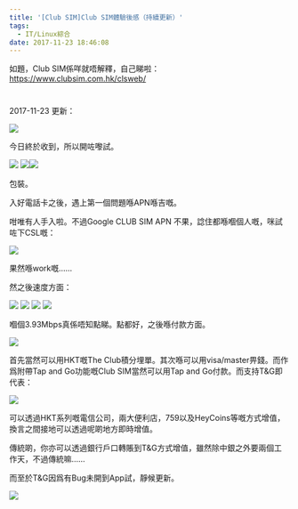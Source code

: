 ```yaml
---
title: '[Club SIM]Club SIM體驗後感（持續更新）'
tags:
  - IT/Linux綜合
date: 2017-11-23 18:46:08
---
```


如題，Club SIM係咩就唔解釋，自己睇啦：https://www.clubsim.com.hk/clsweb/

#

2017-11-23 更新：

[![](https://lenchan139.org/blog/wp-content/uploads/2017/11/photo_2017-11-23_17-58-00-300x169.jpg)](https://lenchan139.org/blog/wp-content/uploads/2017/11/photo_2017-11-23_17-58-00.jpg)

今日終於收到，所以開咗嚟試。

[![](https://lenchan139.org/blog/wp-content/uploads/2017/11/photo_2017-11-23_17-59-37-169x300.jpg)](https://lenchan139.org/blog/wp-content/uploads/2017/11/photo_2017-11-23_17-59-37.jpg) [![](https://lenchan139.org/blog/wp-content/uploads/2017/11/photo_2017-11-23_17-59-28-300x169.jpg)](https://lenchan139.org/blog/wp-content/uploads/2017/11/photo_2017-11-23_17-59-28.jpg)[![](https://lenchan139.org/blog/wp-content/uploads/2017/11/photo_2017-11-23_17-59-40-169x300.jpg)](https://lenchan139.org/blog/wp-content/uploads/2017/11/photo_2017-11-23_17-59-40.jpg)

包裝。

入好電話卡之後，遇上第一個問題喺APN喺吉嘅。

咁唯有人手入啦。不過Google CLUB SIM APN 不果，諗住都喺嗰個人嘅，咪試咗下CSL嘅：

[![](https://lenchan139.org/blog/wp-content/uploads/2017/11/Screen-Shot-2017-11-23-at-18.02.16--300x162.png)](https://lenchan139.org/blog/wp-content/uploads/2017/11/Screen-Shot-2017-11-23-at-18.02.16-.png)

果然喺work嘅……

然之後速度方面：

[![](https://lenchan139.org/blog/wp-content/uploads/2017/11/photo_2017-11-23_18-09-05-169x300.jpg)](https://lenchan139.org/blog/wp-content/uploads/2017/11/photo_2017-11-23_18-09-05.jpg) [![](https://lenchan139.org/blog/wp-content/uploads/2017/11/photo_2017-11-23_18-08-53-169x300.jpg)](https://lenchan139.org/blog/wp-content/uploads/2017/11/photo_2017-11-23_18-08-53.jpg) [![](https://lenchan139.org/blog/wp-content/uploads/2017/11/photo_2017-11-23_18-08-50-169x300.jpg)](https://lenchan139.org/blog/wp-content/uploads/2017/11/photo_2017-11-23_18-08-50.jpg) [![](https://lenchan139.org/blog/wp-content/uploads/2017/11/photo_2017-11-23_18-08-48-169x300.jpg)](https://lenchan139.org/blog/wp-content/uploads/2017/11/photo_2017-11-23_18-08-48.jpg)

嗰個3.93Mbps真係唔知點睇。點都好，之後喺付款方面。

[![](https://lenchan139.org/blog/wp-content/uploads/2017/11/Screen-Shot-2017-11-23-at-18.13.02--300x188.png)](https://lenchan139.org/blog/wp-content/uploads/2017/11/Screen-Shot-2017-11-23-at-18.13.02-.png)

首先當然可以用HKT嘅The Club積分埋單。其次喺可以用visa/master畀錢。而作爲附帶Tap and Go功能嘅Club SIM當然可以用Tap and Go付款。而支持T&amp;G即代表：

[![](https://lenchan139.org/blog/wp-content/uploads/2017/11/Screen-Shot-2017-11-23-at-18.42.29--300x162.png)](https://lenchan139.org/blog/wp-content/uploads/2017/11/Screen-Shot-2017-11-23-at-18.42.29-.png)

可以透過HKT系列嘅電信公司，兩大便利店，759以及HeyCoins等嘅方式增值，換言之間接地可以透過呢啲地方即時增值。

傳統啲，你亦可以透過銀行戶口轉賬到T&amp;G方式增值，雖然除中銀之外要兩個工作天，不過傳統嘛……

而至於T&amp;G因爲有Bug未開到App試，靜候更新。

[![](https://lenchan139.org/blog/wp-content/uploads/2017/11/Screen-Shot-2017-11-23-at-18.45.20--300x46.png)](https://lenchan139.org/blog/wp-content/uploads/2017/11/Screen-Shot-2017-11-23-at-18.45.20-.png)